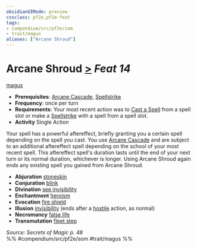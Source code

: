 ```yaml
---
obsidianUIMode: preview
cssclass: pf2e,pf2e-feat
tags:
- compendium/src/pf2e/som
- trait/magus
aliases: ["Arcane Shroud"]
---
```

# Arcane Shroud  [>](../../rules/core-rulebook/chapter-9-playing-the-game.md#Actions "Single Action") *Feat 14*  
[magus](../../rules/traits/magus-som.md)  

- **Prerequisites**: [Arcane Cascade](../../rules/actions/arcane-cascade-som.md), [Spellstrike](../../rules/actions/spellstrike-som.md)
- **Frequency**: once per turn
- **Requirements**: Your most recent action was to [Cast a Spell](../../rules/actions/cast-a-spell.md) from a spell slot or make a [Spellstrike](../../rules/actions/spellstrike-som.md) with a spell from a spell slot.
- **Activity** Single Action

Your spell has a powerful aftereffect, briefly granting you a certain spell depending on the spell you cast. You use [Arcane Cascade](../../rules/actions/arcane-cascade-som.md) and are subject to an additional aftereffect spell depending on the school of your most recent spell. This aftereffect spell's duration lasts until the end of your next turn or its normal duration, whichever is longer. Using Arcane Shroud again ends any existing spell you gained from Arcane Shroud.

- **Abjuration** [stoneskin](../spells/stoneskin.md)
- **Conjuration** [blink](../spells/blink.md)
- **Divination** [see invisibility](../spells/see-invisibility.md)
- **Enchantment** [heroism](../spells/heroism.md)
- **Evocation** [fire shield](../spells/fire-shield.md)
- **Illusion** [invisibility](../spells/invisibility.md) (ends after a [hostile](../../rules/conditions.md#Hostile) action, as normal)
- **Necromancy** [false life](../spells/false-life.md)
- **Transmutation** [fleet step](../spells/fleet-step.md)

*Source: Secrets of Magic p. 48*  
%% #compendium/src/pf2e/som #trait/magus %%